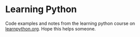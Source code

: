 # Learning Python
Code examples and notes from the learning python course on [learnpython.org](www.learnpython.org).
Hope this helps someone.
